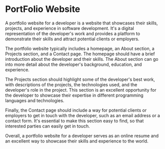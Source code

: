 # PortFolio Website

A portfolio website for a developer is a website that showcases their skills, projects, and experience in software development. It's a digital representation of the developer's work and provides a platform to demonstrate their skills and attract potential clients or employers.

The portfolio website typically includes a homepage, an About section, a Projects section, and a Contact page. The homepage should have a brief introduction about the developer and their skills. The About section can go into more detail about the developer's background, education, and experience.

The Projects section should highlight some of the developer's best work, with descriptions of the projects, the technologies used, and the developer's role in the project. This section is an excellent opportunity for the developer to showcase their expertise in different programming languages and technologies.

Finally, the Contact page should include a way for potential clients or employers to get in touch with the developer, such as an email address or a contact form. It's essential to make this section easy to find, so that interested parties can easily get in touch.

Overall, a portfolio website for a developer serves as an online resume and an excellent way to showcase their skills and experience to the world.
